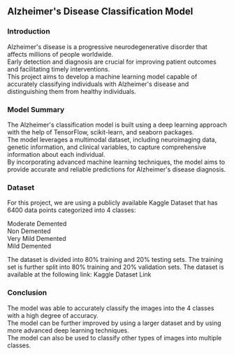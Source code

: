 ## Alzheimer's Disease Classification Model</br> 
### Introduction</br> 
Alzheimer's disease is a progressive neurodegenerative disorder that affects millions of people worldwide.</br> 
Early detection and diagnosis are crucial for improving patient outcomes and facilitating timely interventions. </br> 
This project aims to develop a machine learning model capable of accurately classifying individuals with Alzheimer's disease and distinguishing them from healthy individuals.</br> 

### Model Summary</br> 
The Alzheimer's classification model is built using a deep learning approach with the help of TensorFlow, scikit-learn, and seaborn packages.</br> 
The model leverages a multimodal dataset, including neuroimaging data, genetic information, and clinical variables, to capture comprehensive information about each individual.</br> 
By incorporating advanced machine learning techniques, the model aims to provide accurate and reliable predictions for Alzheimer's disease diagnosis.</br> 

### Dataset</br> 
For this project, we are using a publicly available Kaggle Dataset that has 6400 data points categorized into 4 classes:

Moderate Demented</br> 
Non Demented</br> 
Very Mild Demented</br> 
Mild Demented</br> 

The dataset is divided into 80% training and 20% testing sets. The training set is further split into 80% training and 20% validation sets. The dataset is available at the following link: Kaggle Dataset Link</br> 

### Conclusion</br> 
The model was able to accurately classify the images into the 4 classes with a high degree of accuracy.</br> 
The model can be further improved by using a larger dataset and by using more advanced deep learning techniques. </br> 
The model can also be used to classify other types of images into multiple classes.</br> 
